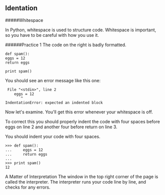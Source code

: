 
## Identation


#####Whitespace

In Python, whitespace is used to structure code. Whitespace is important, so you have to be careful with how you use it.

######Practice 1
The code on the right is badly formatted.


```
def spam():
eggs = 12
return eggs

print spam()
```
You should see an error message like this one:

```
 File "<stdin>", line 2
    eggs = 12
       ^
IndentationError: expected an indented block
```


Now let's examine.
You'll get this error whenever your whitespace is off.

To correct this you should properly indent the code with four spaces before eggs on line 2 and another four before return on line 3.

You should indent your code with four spaces.
```
>>> def spam():
...     eggs = 12
...     return eggs
...
>>> print spam()
12
```

A Matter of Interpretation
The window in the top right corner of the page is called the interpreter. The interpreter runs your code line by line, and checks for any errors.

